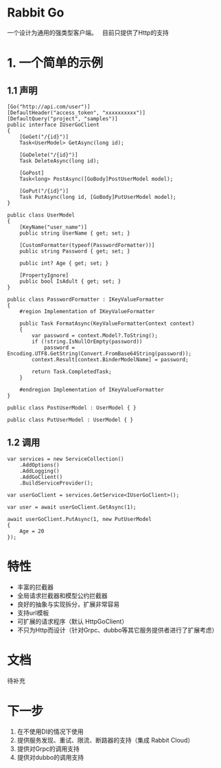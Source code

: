 # Rabbit Go
一个设计为通用的强类型客户端。  
目前只提供了Http的支持
# 1. 一个简单的示例
## 1.1 声明
```
[Go("http://api.com/user")]
[DefaultHeader("access_token", "xxxxxxxxxx")]
[DefaultQuery("project", "samples")]
public interface IUserGoClient
{
    [GoGet("/{id}")]
    Task<UserModel> GetAsync(long id);

    [GoDelete("/{id}")]
    Task DeleteAsync(long id);

    [GoPost]
    Task<long> PostAsync([GoBody]PostUserModel model);

    [GoPut("/{id}")]
    Task PutAsync(long id, [GoBody]PutUserModel model);
}

public class UserModel
{
    [KeyName("user_name")]
    public string UserName { get; set; }

    [CustomFormatter(typeof(PasswordFormatter))]
    public string Password { get; set; }

    public int? Age { get; set; }

    [PropertyIgnore]
    public bool IsAdult { get; set; }
}

public class PasswordFormatter : IKeyValueFormatter
{
    #region Implementation of IKeyValueFormatter

    public Task FormatAsync(KeyValueFormatterContext context)
    {
        var password = context.Model?.ToString();
        if (!string.IsNullOrEmpty(password))
            password = Encoding.UTF8.GetString(Convert.FromBase64String(password));
        context.Result[context.BinderModelName] = password;

        return Task.CompletedTask;
    }

    #endregion Implementation of IKeyValueFormatter
}

public class PostUserModel : UserModel { }

public class PutUserModel : UserModel { }
```
## 1.2 调用
```
var services = new ServiceCollection()
    .AddOptions()
    .AddLogging()
    .AddGoClient()
    .BuildServiceProvider();

var userGoClient = services.GetService<IUserGoClient>();

var user = await userGoClient.GetAsync(1);

await userGoClient.PutAsync(1, new PutUserModel
{
    Age = 20
});
```
# 特性
* 丰富的拦截器
* 全局请求拦截器和模型公约拦截器
* 良好的抽象与实现拆分，扩展非常容易
* 支持url模板
* 可扩展的请求程序（默认 HttpGoClient）
* 不只为Http而设计（针对Grpc、dubbo等其它服务提供者进行了扩展考虑）
# 文档
待补充
# 下一步
1. 在不使用DI的情况下使用
2. 提供服务发现、重试、限流、断路器的支持（集成 Rabbit Cloud）
3. 提供对Grpc的调用支持
4. 提供对dubbo的调用支持
